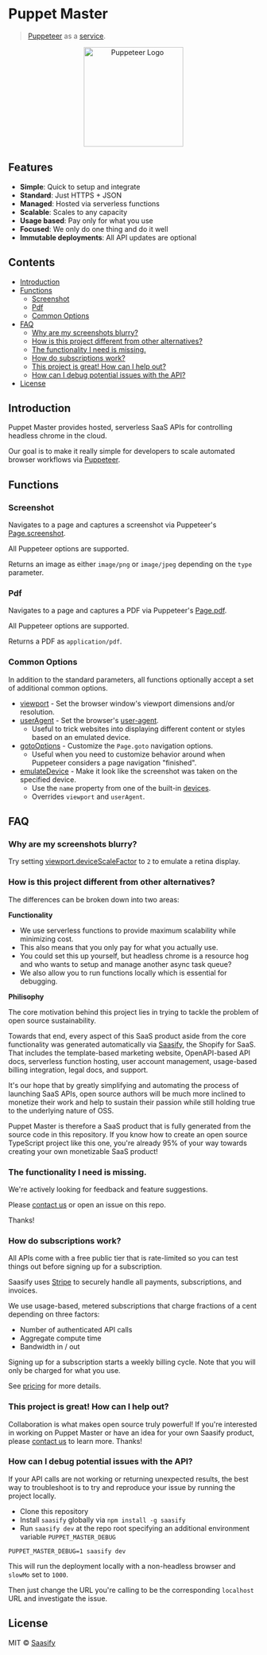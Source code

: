 # Puppet Master

> [Puppeteer](https://pptr.dev) as a [service](https://go-chart-yourself.sh).

<p align="center">
  <a href="https://go-chart-yourself.sh" title="Puppet Master">
    <img src="https://raw.githubusercontent.com/saasify-sh/go-chart-yourself/master/media/puppeteer-logo.png" alt="Puppeteer Logo" width="200" />
  </a>
</p>

## Features

- **Simple**: Quick to setup and integrate
- **Standard**: Just HTTPS + JSON
- **Managed**: Hosted via serverless functions
- **Scalable**: Scales to any capacity
- **Usage based**: Pay only for what you use
- **Focused**: We only do one thing and do it well
- **Immutable deployments**: All API updates are optional

## Contents

<!-- toc -->

- [Introduction](#introduction)
- [Functions](#functions)
  * [Screenshot](#screenshot)
  * [Pdf](#pdf)
  * [Common Options](#common-options)
- [FAQ](#faq)
  * [Why are my screenshots blurry?](#why-are-my-screenshots-blurry)
  * [How is this project different from other alternatives?](#how-is-this-project-different-from-other-alternatives)
  * [The functionality I need is missing.](#the-functionality-i-need-is-missing)
  * [How do subscriptions work?](#how-do-subscriptions-work)
  * [This project is great! How can I help out?](#this-project-is-great-how-can-i-help-out)
  * [How can I debug potential issues with the API?](#how-can-i-debug-potential-issues-with-the-api)
- [License](#license)

<!-- tocstop -->

## Introduction

Puppet Master provides hosted, serverless SaaS APIs for controlling headless chrome in the cloud.

Our goal is to make it really simple for developers to scale automated browser workflows via [Puppeteer](https://pptr.dev).

## Functions

### Screenshot

Navigates to a page and captures a screenshot via Puppeteer's [Page.screenshot](https://pptr.dev/#?product=Puppeteer&version=v1.19.0&show=api-pagescreenshotoptions).

All Puppeteer options are supported.

Returns an image as either `image/png` or `image/jpeg` depending on the `type` parameter.

### Pdf

Navigates to a page and captures a PDF via Puppeteer's [Page.pdf](https://pptr.dev/#?product=Puppeteer&version=v1.19.0&show=api-pagepdfoptions).

All Puppeteer options are supported.

Returns a PDF as `application/pdf`.

### Common Options

In addition to the standard parameters, all functions optionally accept a set of additional common options.

- [viewport](https://pptr.dev/#?product=Puppeteer&version=v1.19.0&show=api-pagesetviewportviewport) - Set the browser window's viewport dimensions and/or resolution.
- [userAgent](https://pptr.dev/#?product=Puppeteer&version=v1.19.0&show=api-pagesetuseragentuseragent) - Set the browser's [user-agent](https://developer.mozilla.org/en-US/docs/Web/HTTP/Headers/User-Agent).
  - Useful to trick websites into displaying different content or styles based on an emulated device.
- [gotoOptions](https://pptr.dev/#?product=Puppeteer&version=v1.19.0&show=api-pagegotourl-options) - Customize the `Page.goto` navigation options.
  - Useful when you need to customize behavior around when Puppeteer considers a page navigation "finished".
- [emulateDevice](https://pptr.dev/#?product=Puppeteer&version=v1.19.0&show=api-pageemulateoptions) - Make it look like the screenshot was taken on the specified device.
  - Use the `name` property from one of the built-in [devices](https://github.com/GoogleChrome/puppeteer/blob/master/lib/DeviceDescriptors.js).
  - Overrides `viewport` and `userAgent`.

## FAQ

### Why are my screenshots blurry?

Try setting [viewport.deviceScaleFactor](https://pptr.dev/#?product=Puppeteer&version=v1.19.0&show=api-pagesetviewportviewport) to `2` to emulate a retina display.

### How is this project different from other alternatives?

The differences can be broken down into two areas:

**Functionality**

- We use serverless functions to provide maximum scalability while minimizing cost.
- This also means that you only pay for what you actually use.
- You could set this up yourself, but headless chrome is a resource hog and who wants to setup and manage another async task queue?
- We also allow you to run functions locally which is essential for debugging.

**Philisophy**

The core motivation behind this project lies in trying to tackle the problem of open source sustainability.

Towards that end, every aspect of this SaaS product aside from the core functionality was generated automatically via [Saasify](https://saasify.sh), the Shopify for SaaS. That includes the template-based marketing website, OpenAPI-based API docs, serverless function hosting, user account management, usage-based billing integration, legal docs, and support.

It's our hope that by greatly simplifying and automating the process of launching SaaS APIs, open source authors will be much more inclined to monetize their work and help to sustain their passion while still holding true to the underlying nature of OSS.

Puppet Master is therefore a SaaS product that is fully generated from the source code in this repository. If you know how to create an open source TypeScript project like this one, you're already 95% of your way towards creating your own monetizable SaaS product!

### The functionality I need is missing.

We're actively looking for feedback and feature suggestions.

Please [contact us](mailto:support@saasify.sh) or open an issue on this repo.

Thanks!

### How do subscriptions work?

All APIs come with a free public tier that is rate-limited so you can test things out before signing up for a subscription.

Saasify uses [Stripe](https://stripe.com) to securely handle all payments, subscriptions, and invoices.

We use usage-based, metered subscriptions that charge fractions of a cent depending on three factors:

- Number of authenticated API calls
- Aggregate compute time
- Bandwidth in / out

Signing up for a subscription starts a weekly billing cycle. Note that you will only be charged for what you use.

See [pricing](/pricing) for more details.

### This project is great! How can I help out?

Collaboration is what makes open source truly powerful! If you're interested in working on Puppet Master or have an idea for your own Saasify product, please [contact us](mailto:info@saasify.sh) to learn more. Thanks!

### How can I debug potential issues with the API?

If your API calls are not working or returning unexpected results, the best way to troubleshoot is to try and reproduce your issue by running the project locally.

- Clone this repository
- Install `saasify` globally via `npm install -g saasify`
- Run `saasify dev` at the repo root specifying an additional environment variable `PUPPET_MASTER_DEBUG`

```
PUPPET_MASTER_DEBUG=1 saasify dev
```

This will run the deployment locally with a non-headless browser and `slowMo` set to `1000`.

Then just change the URL you're calling to be the corresponding `localhost` URL and investigate the issue.

## License

MIT © [Saasify](https://saasify.sh)
